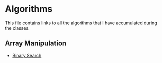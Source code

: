 # Algorithms

This file contains links to all the algorithms that I have accumulated during the classes.

## Array Manipulation

* [Binary Search](./Code/Algorithms/Arrays/binary_search.py)